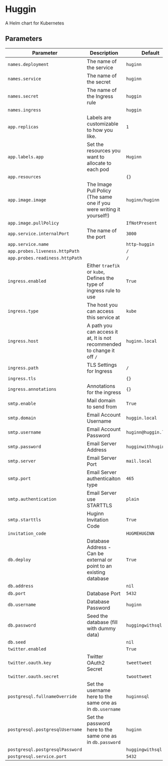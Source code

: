 # Huggin

A Helm chart for Kubernetes

## Parameters

**Parameter** | **Description** | **Default**
--- | --- | ---
`names.deployment` |  The name of the service | `huginn`
`names.service` |  The name of the secret | `huginn`
`names.secret` |  The name of the Ingress rule | `huggin`
`names.ingress` |  | `huggin`
`app.replicas` |  Labels are customizable to how you like. | `1`
`app.labels.app` |  Set the resources you want to allocate to each pod | `Huginn`
`app.resources` |  | `{}`
`app.image.image` |  The Image Pull Policy (The same one if you were writing it yourself!) | `huginn/huginn`
`app.image.pullPolicy` |  | `IfNotPresent`
`app.service.internalPort` |  The name of the port | `3000`
`app.service.name` |  | `http-huggin`
`app.probes.liveness.httpPath` |  | `/`
`app.probes.readiness.httpPath` |  | `/`
`ingress.enabled` |  Either `traefik` or `kube`, Defines the type of ingress rule to use | `True`
`ingress.type` |  The host you can access this service at | `kube`
`ingress.host` |  A path you can access it at, It is not recommended to change it off `/` | `huginn.local`
`ingress.path` |  TLS Settings for Ingress | `/`
`ingress.tls` |  | `{}`
`ingress.annotations` |  Annotations for the ingress | `{}`
`smtp.enable` |  Mail domain to send from | `True`
`smtp.domain` |  Email Account Username | `huggin.local`
`smtp.username` |  Email Account Password | `huginn@huggin.local`
`smtp.password` |  Email Server Address | `hugginwithhuginn`
`smtp.server` |  Email Server Port | `mail.local`
`smtp.port` |  Email Server authenticaiton type | `465`
`smtp.authentication` |  Email Server use STARTTLS | `plain`
`smtp.starttls` |  Huginn Invitation Code | `True`
`invitation_code` |  | `HUGMEHUGINN`
`db.deploy` |  Database Address - Can be external or point to an existing database | `True`
`db.address` |  | `nil`
`db.port` |  Database Port | `5432`
`db.username` |  Database Password | `huginn`
`db.password` |  Seed the database (fill with dummy data) | `huggingwithsql`
`db.seed` |  | `nil`
`twitter.enabled` |  | `True`
`twitter.oauth.key` |  Twitter OAuth2 Secret | `tweettweet`
`twitter.oauth.secret` |  | `twoottweet`
`postgresql.fullnameOverride` |  Set the username here to the same one as in `db.username` | `huginnsql`
`postgresql.postgresqlUsername` |  Set the password here to the same one as in `db.password` | `huginn`
`postgresql.postgresqlPassword` |  | `huggingwithsql`
`postgresql.service.port` |  | `5432`